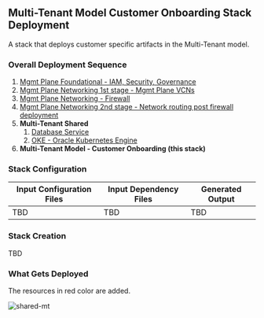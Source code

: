## Multi-Tenant Model Customer Onboarding Stack Deployment

A stack that deploys customer specific artifacts in the Multi-Tenant model. 

### Overall Deployment Sequence

1. [Mgmt Plane Foundational - IAM, Security, Governance](./MPLANE-FOUNDATIONAL.md)
2. [Mgmt Plane Networking 1st stage - Mgmt Plane VCNs](./MPLANE-NETWORKING.md#stage1)
3. [Mgmt Plane Networking - Firewall](./MPLANE-FIREWALL.md)
4. [Mgmt Plane Networking 2nd stage - Network routing post firewall deployment](./MPLANE-NETWORKING.md#stage2)
5. **Multi-Tenant Shared**
    1. [Database Service](./MT-SHARED-DB.md)
    2. [OKE - Oracle Kubernetes Engine](./MT-SHARED-OKE.md)
6. **Multi-Tenant Model - Customer Onboarding (this stack)**

### Stack Configuration

Input Configuration Files | Input Dependency Files | Generated Output
--------------------------|------------------------|------------------
TBD | TBD | TBD

### Stack Creation

TBD

### What Gets Deployed

The resources in red color are added.

![shared-mt](../../design/images/customer-1-mt.png)
